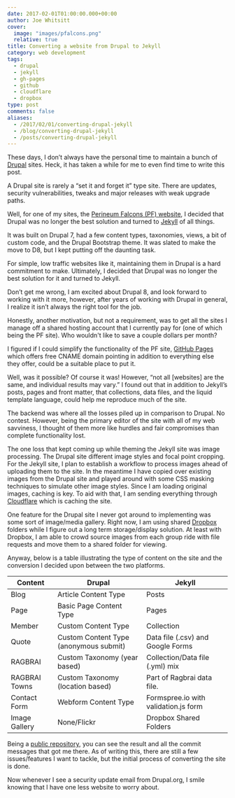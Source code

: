 ```yaml
---
date: 2017-02-01T01:00:00.000+00:00
author: Joe Whitsitt
cover:
  image: "images/pfalcons.png"
  relative: true
title: Converting a website from Drupal to Jekyll
category: web development
tags: 
  - drupal
  - jekyll
  - gh-pages
  - github
  - cloudflare
  - dropbox
type: post
comments: false
aliases:
  - /2017/02/01/converting-drupal-jekyll
  - /blog/converting-drupal-jekyll
  - /posts/converting-drupal-jekyll
---
```

These days, I don’t always have the personal time to maintain a bunch of [Drupal](//drupal.org) sites. Heck, it has taken a while for me to even find time to write this post.

A Drupal site is rarely a “set it and forget it” type site. There are updates, security vulnerabilities, tweaks and major releases with weak upgrade paths.

Well, for one of my sites, the [Perineum Falcons (PF) website](//perineumfalcons.com), I decided that Drupal was no longer the best solution and turned to [Jekyll](//jekyllrb.com) of all things.

It was built on Drupal 7, had a few content types, taxonomies, views, a bit of custom code, and the Drupal Bootstrap theme. It was slated to make the move to D8, but I kept putting off the daunting task.

For simple, low traffic websites like it, maintaining them in Drupal is a hard commitment to make. Ultimately, I decided that Drupal was no longer the best solution for it and turned to Jekyll. 

Don’t get me wrong, I am excited about Drupal 8, and look forward to working with it more, however, after years of working with Drupal in general, I realize it isn’t always the right tool for the job.

Honestly, another motivation, but not a requirement, was to get all the sites I manage off a shared hosting account that I currently pay for (one of which being the PF site). Who wouldn't like to save a couple dollars per month?

I figured if I could simplify the functionality of the PF site, [GitHub Pages](//pages.github.com) which offers free CNAME domain pointing in addition to everything else they offer, could be a suitable place to put it.

Well, was it possible? Of course it was! However, “not all [websites] are the same, and individual results may vary.” I found out that in addition to Jekyll’s posts, pages and front matter, that collections, data files, and the liquid template language, could help me reproduce much of the site. 

The backend was where all the losses piled up in comparison to Drupal. No contest. However, being the primary editor of the site with all of my web savviness, I thought of them more like hurdles and fair compromises than complete functionality lost.

The one loss that kept coming up while theming the Jekyll site was image processing. The Drupal site different image styles and focal point cropping. For the Jekyll site, I plan to establish a workflow to process images ahead of uploading them to the site. In the meantime I have copied over existing images from the Drupal site and played around with some CSS masking techniques to simulate other image styles. Since I am loading original images, caching is key. To aid with that, I am sending everything through [Cloudflare](//cloudflare.com) which is caching the site.

One feature for the Drupal site I never got around to implementing was some sort of image/media gallery. Right now, I am using shared [Dropbox](//dropbox.com) folders while I figure out a long term storage/display solution. At least with Dropbox, I am able to crowd source images from each group ride with file requests and move them to a shared folder for viewing.

Anyway, below is a table illustrating the type of content on the site and the conversion I decided upon between the two platforms. 

| **Content**   | **Drupal**                             | **Jekyll**                           |
| ------------- | -------------------------------------- | ------------------------------------ |
| Blog          | Article Content Type                   | Posts                                |
| Page          | Basic Page Content Type                | Pages                                |
| Member        | Custom Content Type                    | Collection                           |
| Quote         | Custom Content Type (anonymous submit) | Data file (.csv) and Google Forms    |
| RAGBRAI       | Custom Taxonomy (year based)           | Collection/Data file (.yml) mix      |
| RAGBRAI Towns | Custom Taxonomy (location based)       | Part of Ragbrai data file.           |
| Contact Form  | Webform Content Type                   | Formspree.io with validation.js form |
| Image Gallery | None/Flickr                            | Dropbox Shared Folders               |

Being a [public repository](//github.com/pfalcons/pfalcons.github.io), you can see the result and all the commit messages that got me there. As of writing this, there are still a few issues/features I want to tackle, but the initial process of converting the site is done.

Now whenever I see a security update email from Drupal.org, I smile knowing that I have one less website to worry about.
